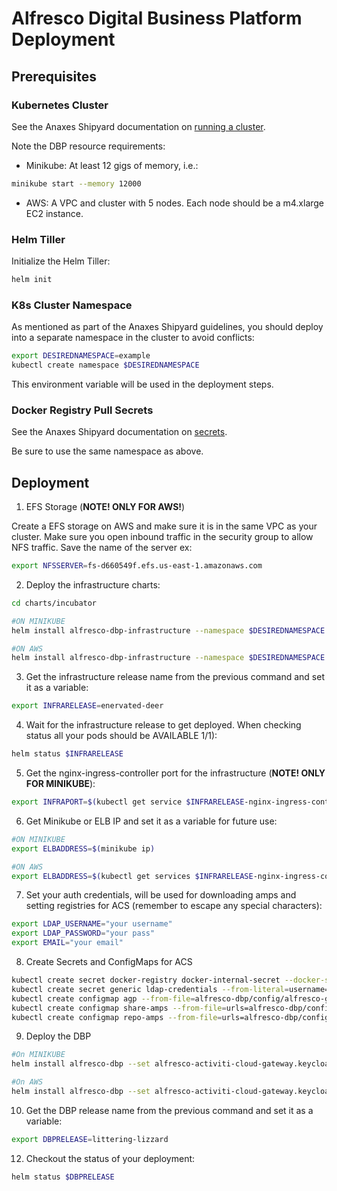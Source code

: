 # Alfresco Digital Business Platform Deployment

## Prerequisites

### Kubernetes Cluster

See the Anaxes Shipyard documentation on [running a cluster](https://github.com/Alfresco/alfresco-anaxes-shipyard/blob/master/SECRETS.md).

Note the DBP resource requirements:
* Minikube: At least 12 gigs of memory, i.e.:
```bash
minikube start --memory 12000
```
* AWS: A VPC and cluster with 5 nodes. Each node should be a m4.xlarge EC2 instance.

### Helm Tiller

Initialize the Helm Tiller:
```bash
helm init
```

### K8s Cluster Namespace

As mentioned as part of the Anaxes Shipyard guidelines, you should deploy into a separate namespace in the cluster to avoid conflicts:
```bash
export DESIREDNAMESPACE=example
kubectl create namespace $DESIREDNAMESPACE
```

This environment variable will be used in the deployment steps.

### Docker Registry Pull Secrets

See the Anaxes Shipyard documentation on [secrets](https://github.com/Alfresco/alfresco-anaxes-shipyard/blob/master/SECRETS.md).

Be sure to use the same namespace as above.

## Deployment

1. EFS Storage (**NOTE! ONLY FOR AWS!**)

Create a EFS storage on AWS and make sure it is in the same VPC as your cluster. Make sure you open inbound traffic in the security group to allow NFS traffic. Save the name of the server ex: 
```bash
export NFSSERVER=fs-d660549f.efs.us-east-1.amazonaws.com
```

2. Deploy the infrastructure charts:
```bash
cd charts/incubator

#ON MINIKUBE
helm install alfresco-dbp-infrastructure --namespace $DESIREDNAMESPACE

#ON AWS
helm install alfresco-dbp-infrastructure --namespace $DESIREDNAMESPACE --set persistence.volumeEnv=aws --set persistence.nfs.server="$NFSSERVER"
```

3. Get the infrastructure release name from the previous command and set it as a variable:
```bash
export INFRARELEASE=enervated-deer
```

4. Wait for the infrastructure release to get deployed.  When checking status all your pods should be AVAILABLE 1/1):
```bash
helm status $INFRARELEASE
```

5. Get the nginx-ingress-controller port for the infrastructure (**NOTE! ONLY FOR MINIKUBE**):
```bash
export INFRAPORT=$(kubectl get service $INFRARELEASE-nginx-ingress-controller -o jsonpath={.spec.ports[0].nodePort})
```

6. Get Minikube or ELB IP and set it as a variable for future use:

```bash
#ON MINIKUBE
export ELBADDRESS=$(minikube ip)

#ON AWS
export ELBADDRESS=$(kubectl get services $INFRARELEASE-nginx-ingress-controller --namespace=$DESIREDNAMESPACE -o jsonpath={.status.loadBalancer.ingress[0].hostname})
```

7. Set your auth credentials, will be used for downloading amps and setting registries for ACS (remember to escape any special characters):

```bash
export LDAP_USERNAME="your username"
export LDAP_PASSWORD="your pass"
export EMAIL="your email"
```
  
8. Create Secrets and ConfigMaps for ACS

```bash
kubectl create secret docker-registry docker-internal-secret --docker-server=docker-internal.alfresco.com --docker-username=$LDAP_USERNAME --docker-password=$LDAP_PASSWORD --docker-email=$EMAIL --namespace=$DESIREDNAMESPACE
kubectl create secret generic ldap-credentials --from-literal=username=$LDAP_USERNAME  --from-literal=password=$LDAP_PASSWORD --namespace=$DESIREDNAMESPACE
kubectl create configmap agp --from-file=alfresco-dbp/config/alfresco-global.properties --namespace=$DESIREDNAMESPACE
kubectl create configmap share-amps --from-file=urls=alfresco-dbp/config/share-amps-to-apply.txt --namespace=$DESIREDNAMESPACE
kubectl create configmap repo-amps --from-file=urls=alfresco-dbp/config/repository-amps-to-apply.txt --namespace=$DESIREDNAMESPACE
```

9. Deploy the DBP

  ```bash
#On MINIKUBE
helm install alfresco-dbp --set alfresco-activiti-cloud-gateway.keycloakURL="http://$ELBADDRESS:$INFRAPORT/auth/" --set alfresco-activiti-cloud-gateway.eurekaURL="http://$ELBADDRESS:$INFRAPORT/registry/" --set alfresco-activiti-cloud-gateway.rabbitmqReleaseName="$INFRARELEASE-rabbitmq" --namespace=$DESIREDNAMESPACE

#On AWS
helm install alfresco-dbp --set alfresco-activiti-cloud-gateway.keycloakURL="http://$ELBADDRESS/auth/" --set alfresco-activiti-cloud-gateway.eurekaURL="http://$ELBADDRESS/registry/" --set alfresco-activiti-cloud-gateway.rabbitmqReleaseName="$INFRARELEASE-rabbitmq" --namespace=$DESIREDNAMESPACE
  ```

10. Get the DBP release name from the previous command and set it as a variable:
```bash
export DBPRELEASE=littering-lizzard
```

12. Checkout the status of your deployment:

  ```bash
helm status $DBPRELEASE
  ```
